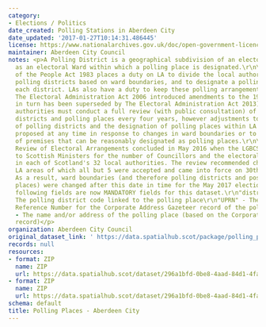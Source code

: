 ```yaml
---
category:
- Elections / Politics
date_created: Polling Stations in Aberdeen City
date_updated: '2017-01-27T10:14:31.486445'
license: https://www.nationalarchives.gov.uk/doc/open-government-licence/version/3/
maintainer: Aberdeen City Council
notes: <p>A Polling District is a geographical subdivision of an electoral area such
  as an electoral Ward within which a polling place is designated.\r\n\r\nThe Representation
  of the People Act 1983 places a duty on LA to divide the local authority area into
  polling districts based on ward boundaries, and to designate a polling place for
  each district. LAs also have a duty to keep these polling arrangements under review.
  The Electoral Administration Act 2006 introduced amendments to the 1983 Act (which
  in turn has been superseded by The Electoral Administration Act 2013). Now local
  authorities must conduct a full review (with public consultation) of its polling
  districts and polling places every four years, however adjustments to the boundaries
  of polling districts and the designation of polling places within LA wards can be
  proposed at any time in response to changes in ward boundaries or to the availability
  of premises that can be reasonably designated as polling places.\r\n\r\nThe Fifth
  Review of Electoral Arrangements concluded in May 2016 when the LGBCS made recommendations
  to Scottish Ministers for the number of Councillors and the electoral ward boundaries
  in each of Scotland's 32 local authorities. The review recommended changes in 30
  LA areas of which all but 5 were accepted and came into force on 30th Sept 2016.
  As a result, ward boundaries (and therefore polling districts and possibly polling
  places) were changed after this date in time for the May 2017 elections.\r\n\r\nThe
  following fields are now MANDATORY fields for this dataset.\r\n"district_code" -
  The polling district code linked to the polling place\r\n"UPRN" - The Unique Property
  Reference Number for the Corporate Address Gazeteer record of the polling place\r\n"polling_place"
  - The name and/or address of the polling place (based on the Corporate Address Gazeteer
  record)</p>
organization: Aberdeen City Council
original_dataset_link: ' https://data.spatialhub.scot/package/polling_places-ac'
records: null
resources:
- format: ZIP
  name: ZIP
  url: https://data.spatialhub.scot/dataset/296a1bfd-0be8-4aad-84d1-4fab1d094b88/resource/f2128c94-fca0-40e5-aa99-6e4fdbdd5c55/download/pollingstns20172.zip
- format: ZIP
  name: ZIP
  url: https://data.spatialhub.scot/dataset/296a1bfd-0be8-4aad-84d1-4fab1d094b88/resource/9aa4b84a-fcfe-4f91-ba5d-74d28919c2a7/download/pollingstns20172.zip
schema: default
title: Polling Places - Aberdeen City
---
```

